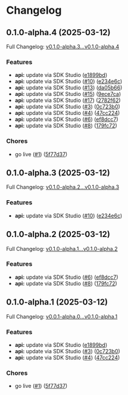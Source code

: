 # Changelog

## 0.1.0-alpha.4 (2025-03-12)

Full Changelog: [v0.1.0-alpha.3...v0.1.0-alpha.4](https://github.com/socialdata-api/typescript-sdk/compare/v0.1.0-alpha.3...v0.1.0-alpha.4)

### Features

* **api:** update via SDK Studio ([e1899bd](https://github.com/socialdata-api/typescript-sdk/commit/e1899bdfabd6cdecf254915c04d181d70c9e6333))
* **api:** update via SDK Studio ([#10](https://github.com/socialdata-api/typescript-sdk/issues/10)) ([e234e6c](https://github.com/socialdata-api/typescript-sdk/commit/e234e6cdf6d193745e0f18190ab287f9dbece4a4))
* **api:** update via SDK Studio ([#13](https://github.com/socialdata-api/typescript-sdk/issues/13)) ([da05b66](https://github.com/socialdata-api/typescript-sdk/commit/da05b66a4a6a272fe3c05dcbbc6aad4c41b726a0))
* **api:** update via SDK Studio ([#15](https://github.com/socialdata-api/typescript-sdk/issues/15)) ([9ece7ca](https://github.com/socialdata-api/typescript-sdk/commit/9ece7ca99ae7378f14acc31a04b628714cc29513))
* **api:** update via SDK Studio ([#17](https://github.com/socialdata-api/typescript-sdk/issues/17)) ([2782f62](https://github.com/socialdata-api/typescript-sdk/commit/2782f62d41e0c17b644d6c783ca3d31f033eb99a))
* **api:** update via SDK Studio ([#3](https://github.com/socialdata-api/typescript-sdk/issues/3)) ([0c723b0](https://github.com/socialdata-api/typescript-sdk/commit/0c723b04db81a5143e9b57d96c7625fe29d70cd0))
* **api:** update via SDK Studio ([#4](https://github.com/socialdata-api/typescript-sdk/issues/4)) ([47cc224](https://github.com/socialdata-api/typescript-sdk/commit/47cc224f1741692eedc9588e6dd408c474cce56d))
* **api:** update via SDK Studio ([#6](https://github.com/socialdata-api/typescript-sdk/issues/6)) ([ef8dcc7](https://github.com/socialdata-api/typescript-sdk/commit/ef8dcc7966573e72834f4d919aed740092ba8a96))
* **api:** update via SDK Studio ([#8](https://github.com/socialdata-api/typescript-sdk/issues/8)) ([179fc72](https://github.com/socialdata-api/typescript-sdk/commit/179fc7210e1363373c50ead7016a4dd3cdefab89))


### Chores

* go live ([#1](https://github.com/socialdata-api/typescript-sdk/issues/1)) ([5f77d37](https://github.com/socialdata-api/typescript-sdk/commit/5f77d378b8994e14840a369bd3ed69792feb9f68))

## 0.1.0-alpha.3 (2025-03-12)

Full Changelog: [v0.1.0-alpha.2...v0.1.0-alpha.3](https://github.com/socialdata-api/typescript-sdk/compare/v0.1.0-alpha.2...v0.1.0-alpha.3)

### Features

* **api:** update via SDK Studio ([#10](https://github.com/socialdata-api/typescript-sdk/issues/10)) ([e234e6c](https://github.com/socialdata-api/typescript-sdk/commit/e234e6cdf6d193745e0f18190ab287f9dbece4a4))

## 0.1.0-alpha.2 (2025-03-12)

Full Changelog: [v0.1.0-alpha.1...v0.1.0-alpha.2](https://github.com/socialdata-api/typescript-sdk/compare/v0.1.0-alpha.1...v0.1.0-alpha.2)

### Features

* **api:** update via SDK Studio ([#6](https://github.com/socialdata-api/typescript-sdk/issues/6)) ([ef8dcc7](https://github.com/socialdata-api/typescript-sdk/commit/ef8dcc7966573e72834f4d919aed740092ba8a96))
* **api:** update via SDK Studio ([#8](https://github.com/socialdata-api/typescript-sdk/issues/8)) ([179fc72](https://github.com/socialdata-api/typescript-sdk/commit/179fc7210e1363373c50ead7016a4dd3cdefab89))

## 0.1.0-alpha.1 (2025-03-12)

Full Changelog: [v0.0.1-alpha.0...v0.1.0-alpha.1](https://github.com/socialdata-api/typescript-sdk/compare/v0.0.1-alpha.0...v0.1.0-alpha.1)

### Features

* **api:** update via SDK Studio ([e1899bd](https://github.com/socialdata-api/typescript-sdk/commit/e1899bdfabd6cdecf254915c04d181d70c9e6333))
* **api:** update via SDK Studio ([#3](https://github.com/socialdata-api/typescript-sdk/issues/3)) ([0c723b0](https://github.com/socialdata-api/typescript-sdk/commit/0c723b04db81a5143e9b57d96c7625fe29d70cd0))
* **api:** update via SDK Studio ([#4](https://github.com/socialdata-api/typescript-sdk/issues/4)) ([47cc224](https://github.com/socialdata-api/typescript-sdk/commit/47cc224f1741692eedc9588e6dd408c474cce56d))


### Chores

* go live ([#1](https://github.com/socialdata-api/typescript-sdk/issues/1)) ([5f77d37](https://github.com/socialdata-api/typescript-sdk/commit/5f77d378b8994e14840a369bd3ed69792feb9f68))
